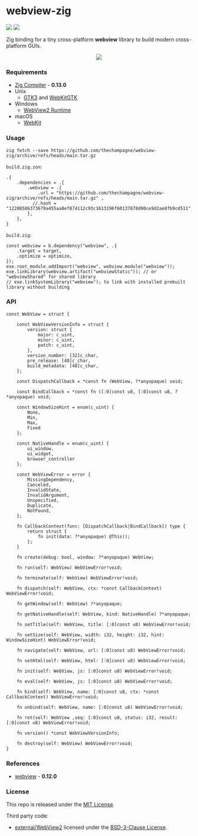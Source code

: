 # webview-zig

[![](https://img.shields.io/github/v/tag/thechampagne/webview-zig?label=version)](https://github.com/thechampagne/webview-zig/releases/latest) [![](https://img.shields.io/github/license/thechampagne/webview-zig)](https://github.com/thechampagne/webview-zig/blob/main/LICENSE)

Zig binding for a tiny cross-platform **webview** library to build modern cross-platform GUIs.

<p align="center">
<img src="https://raw.githubusercontent.com/thechampagne/webview-zig/main/.github/assets/screenshot.png"/>
</p>

### Requirements
 - [Zig Compiler](https://ziglang.org/) - **0.13.0**
 - Unix
   - [GTK3](https://gtk.org/) and [WebKitGTK](https://webkitgtk.org/)
 - Windows
   - [WebView2 Runtime](https://developer.microsoft.com/en-us/microsoft-edge/webview2/)
 - macOS
   - [WebKit](https://webkit.org/)

### Usage

```
zig fetch --save https://github.com/thechampagne/webview-zig/archive/refs/heads/main.tar.gz
```

`build.zig.zon`:
```zig
.{
    .dependencies = .{
        .webview = .{
            .url = "https://github.com/thechampagne/webview-zig/archive/refs/heads/main.tar.gz" ,
          //.hash = "12208586373679a455aa8ef874112c93c1613196f60137878d90ce9d2ae8fb9cd511",
        },
    },
}
```
`build.zig`:
```zig
const webview = b.dependency("webview", .{
    .target = target,
    .optimize = optimize,
});
exe.root_module.addImport("webview", webview.module("webview"));
exe.linkLibrary(webview.artifact("webviewStatic")); // or "webviewShared" for shared library
// exe.linkSystemLibrary("webview"); to link with installed prebuilt library without building
```

### API

```zig
const WebView = struct {

    const WebViewVersionInfo = struct {
        version: struct {
            major: c_uint,
            minor: c_uint,
            patch: c_uint,
        },
        version_number: [32]c_char,
        pre_release: [48]c_char,
        build_metadata: [48]c_char,
    };

    const DispatchCallback = *const fn (WebView, ?*anyopaque) void;

    const BindCallback = *const fn ([:0]const u8, [:0]const u8, ?*anyopaque) void;

    const WindowSizeHint = enum(c_uint) {
        None,
        Min,
        Max,
        Fixed
    };

    const NativeHandle = enum(c_uint) {
        ui_window,
        ui_widget,
        browser_controller
    };

    const WebViewError = error {
        MissingDependency,
        Canceled,
        InvalidState,
        InvalidArgument,
        Unspecified,
        Duplicate,
        NotFound,
    };

    fn CallbackContext(func: [DispatchCallback|BindCallback]) type {
        return struct {
            fn init(data: ?*anyopaque) @This();
        };
    }

    fn create(debug: bool, window: ?*anyopaque) WebView;

    fn run(self: WebView) WebViewError!void;

    fn terminate(self: WebView) WebViewError!void;
    
    fn dispatch(self: WebView, ctx: *const CallbackContext) WebViewError!void;
    
    fn getWindow(self: WebView) ?*anyopaque;

    fn getNativeHandle(self: WebView, kind: NativeHandle) ?*anyopaque;
    
    fn setTitle(self: WebView, title: [:0]const u8) WebViewError!void;
    
    fn setSize(self: WebView, width: i32, height: i32, hint: WindowSizeHint) WebViewError!void;
    
    fn navigate(self: WebView, url: [:0]const u8) WebViewError!void;
    
    fn setHtml(self: WebView, html: [:0]const u8) WebViewError!void;
    
    fn init(self: WebView, js: [:0]const u8) WebViewError!void;
    
    fn eval(self: WebView, js: [:0]const u8) WebViewError!void;
    
    fn bind(self: WebView, name: [:0]const u8, ctx: *const CallbackContext) WebViewError!void;
    
    fn unbind(self: WebView, name: [:0]const u8) WebViewError!void;
    
    fn ret(self: WebView ,seq: [:0]const u8, status: i32, result: [:0]const u8) WebViewError!void;
    
    fn version() *const WebViewVersionInfo;

    fn destroy(self: WebView) WebViewError!void;
}
```

### References
 - [webview](https://github.com/webview/webview/tree/0.12.0) - **0.12.0**

### License

This repo is released under the [MIT License](https://github.com/thechampagne/webview-zig/blob/main/LICENSE).

Third party code:
 - [external/WebView2](https://github.com/thechampagne/webview-zig/tree/main/external/WebView2) licensed under the [BSD-3-Clause License](https://github.com/thechampagne/webview-zig/tree/main/external/WebView2/LICENSE).
